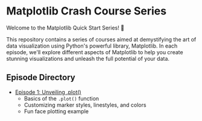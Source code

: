# Matplotlib Crash Course Series

Welcome to the Matplotlib Quick Start Series! 🚀

This repository contains a series of courses aimed at demystifying the art of data visualization using Python's powerful library, Matplotlib. In each episode, we'll explore different aspects of Matplotlib to help you create stunning visualizations and unleash the full potential of your data.

## Episode Directory

- [Episode 1: Unveiling .plot()](https://www.youtube.com/watch?v=8GKRIT3mKro)
  - Basics of the `.plot()` function
  - Customizing marker styles, linestyles, and colors
  - Fun face plotting example
